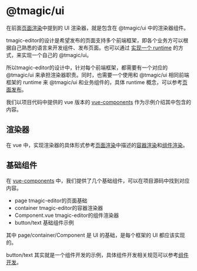 # @tmagic/ui
在前面[页面渲染](../advanced/page)中提到的 UI 渲染器，就是包含在 @tmagic/ui 中的渲染器组件。

tmagic-editor的设计是希望发布的页面支持多个前端框架，即各个业务方可以根据自己熟悉的语言来开发组件、发布页面。也可以通过 [实现一个 runtime](../runtime.html) 的方式，来实现一个自己的 @tmagic/ui。

所以tmagic-editor的设计中，针对每个前端框架，都需要有一个对应的 @tmagic/ui 来承担渲染器职责。同时，也需要一个使用和 @tmagic/ui 相同前端框架的 runtime 来 @tmagic/ui 和业务组件的，具体 runtime 概念，可以参考[页面发布](../publish)。

我们以项目代码中提供的 vue 版本的 [vue-components](https://tencent.github.io/tmagic-editor/vue-components) 作为示例介绍其中包含的内容。

## 渲染器
在 vue 中，实现渲染器的具体形式参考[页面渲染](../advanced/page)中描述的[容器渲染](../advanced/page.html#容器渲染)和[组件渲染](../advanced/page.html#容器渲染)。

## 基础组件
在 [vue-components](https://tencent.github.io/tmagic-editor/vue-components) 中，我们提供了几个基础组件，可以在项目源码中找到对应内容。

- page tmagic-editor的页面基础
- container tmagic-editor的容器渲染器
- Component.vue tmagic-editor的组件渲染器
- button/text 基础组件示例

其中 page/container/Component 是 UI 的基础，是每个框架的 UI 都应该实现的。

button/text 其实就是一个组件开发的示例，具体组件开发相关规范可以参考[组件开发](../component)。
